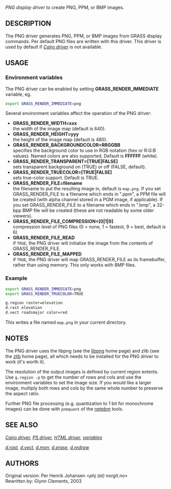 *PNG display driver* to create PNG, PPM, or BMP images.

## DESCRIPTION

The PNG driver generates PNG, PPM, or BMP images from GRASS display
commands. Per default PNG files are written with this driver. This
driver is used by default if *[Cairo driver](cairodriver.md)* is not
available.

## USAGE

### Environment variables

The PNG driver can be enabled by setting **GRASS_RENDER_IMMEDIATE**
variable, eg.

```sh
export GRASS_RENDER_IMMEDIATE=png
```

Several environment variables affect the operation of the PNG driver:

- **GRASS_RENDER_WIDTH=xxx**  
  the width of the image map (default is 640).
- **GRASS_RENDER_HEIGHT=yyy**  
  the height of the image map (default is 480).
- **GRASS_RENDER_BACKGROUNDCOLOR=RRGGBB**  
  specifies the background color to use in RGB notation (hex or R:G:B
  values). Named colors are also supported. Default is **FFFFFF**
  (white).
- **GRASS_RENDER_TRANSPARENT=\[TRUE\|FALSE\]**  
  sets transparent background on (TRUE) or off (FALSE, default).
- **GRASS_RENDER_TRUECOLOR=\[TRUE\|FALSE\]**  
  sets true-color support. Default is TRUE.
- **GRASS_RENDER_FILE=filename**  
  the filename to put the resulting image in, default is `map.png`. If
  you set GRASS_RENDER_FILE to a filename which ends in ".ppm", a PPM
  file will be created (with alpha channel stored in a PGM image, if
  applicable). If you set GRASS_RENDER_FILE to a filename which ends in
  ".bmp", a 32-bpp BMP file will be created (these are not readable by
  some older viewers).
- **GRASS_RENDER_FILE_COMPRESSION=\[0\|1\|9\]**  
  compression level of PNG files (0 = none, 1 = fastest, 9 = best,
  default is 6)
- **GRASS_RENDER_FILE_READ**  
  if `TRUE`, the PNG driver will initialize the image from the contents
  of GRASS_RENDER_FILE.
- **GRASS_RENDER_FILE_MAPPED**  
  if `TRUE`, the PNG driver will map GRASS_RENDER_FILE as its
  framebuffer, rather than using memory. This only works with BMP files.

### Example

```sh
export GRASS_RENDER_IMMEDIATE=png
export GRASS_RENDER_TRUECOLOR=TRUE

g.region raster=elevation
d.rast elevation
d.vect roadsmajor color=red
```

This writes a file named `map.png` in your current directory.

## NOTES

The PNG driver uses the libpng (see the
[libpng](http://www.libpng.org/pub/png/) home page) and zlib (see the
[zlib](http://www.zlib.net) home page), all which needs to be installed
for the PNG driver to work (it's worth it).

The resolution of the output images is defined by current region
extents. Use `g.region -p` to get the number of rows and cols and use
the environment variables to set the image size. If you would like a
larger image, multiply both rows and cols by the same whole number to
preserve the aspect ratio.

Further PNG file processing (e.g. quantization to 1 bit for monochrome
images) can be done with `pnmquant` of the
[netpbm](https://netpbm.sourceforge.net/) tools.

## SEE ALSO

*[Cairo driver](cairodriver.md), [PS driver](psdriver.md), [HTML
driver](htmldriver.md), [variables](variables.md)*  
  
*[d.rast](d.rast.md), [d.vect](d.vect.md), [d.mon](d.mon.md),
[d.erase](d.erase.md), [d.redraw](d.redraw.md)*

## AUTHORS

Original version: Per Henrik Johansen \<*phj (at) norgit.no*\>  
Rewritten by: Glynn Clements, 2003
